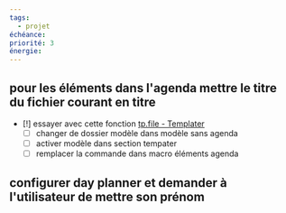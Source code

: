 ```yaml
---
tags:
  - projet
échéance:
priorité: 3
énergie:
---
```

## pour les éléments dans l'agenda mettre le titre du fichier courant en titre
- [!] essayer avec cette fonction [tp.file - Templater](https://silentvoid13.github.io/Templater/internal-functions/internal-modules/file-module.html?highlight=new%20file#tpfilecreate_newtemplate-tfile--string-filename-string-open_new-boolean--false-folder-tfolder) 
	- [ ] changer de dossier modèle dans modèle sans agenda
	- [ ] activer modèle dans section tempater
	- [ ] remplacer la commande dans macro éléments agenda
## configurer day planner et demander à l'utilisateur de mettre son prénom
